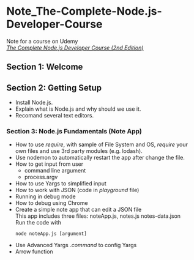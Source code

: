 # Note_The-Complete-Node.js-Developer-Course

Note for a course on Udemy
</br>
*[The Complete Node.js Developer Course (2nd Edition)](https://www.udemy.com/the-complete-nodejs-developer-course-2)*

## Section 1: Welcome

## Section 2: Getting Setup
- Install Node.js. </br>
- Explain what is Node.js and why should we use it.</br>
- Recomand several text editors.


### Section 3: Node.js Fundamentals (Note App)
- How to use *require*, with sample of File System and OS, *require* your own files and use 3rd party modules (e.g. lodash).
- Use nodemon to automatically restart the app after change the file.
- How to get input from user 
  - command line argument
  - process.argv
- How to use Yargs to simplified input
- How to work with JSON (code in *playground* file)
- Running in debug mode
- How to debug using Chrome
- Create a simple note app that can edit a JSON file
  <br>This app includes three files: noteApp.js, notes.js notes-data.json
  <br>Run the code with 
  ```
  node noteApp.js [argument]
  ```
- Use Advanced Yargs *.command* to config Yargs
- Arrow function
